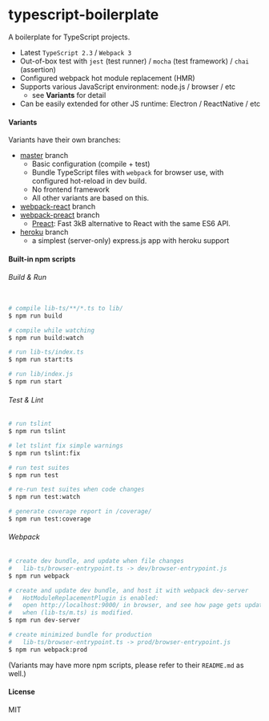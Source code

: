 # typescript-boilerplate

A boilerplate for TypeScript projects.

- Latest `TypeScript 2.3` / `Webpack 3`
- Out-of-box test with `jest` (test runner) / `mocha` (test framework) / `chai` (assertion)
- Configured webpack hot module replacement (HMR)
- Supports various JavaScript environment: node.js / browser / etc
    - see **Variants** for detail
- Can be easily extended for other JS runtime: Electron / ReactNative / etc

#### Variants

Variants have their own branches:

- [master](https://github.com/jokester/typescript-boilerplate/tree/master) branch
    - Basic configuration (compile + test)
    - Bundle TypeScript files with `webpack` for browser use, with configured hot-reload in dev build.
    - No frontend framework
    - All other variants are based on this.
- [webpack-react](https://github.com/jokester/typescript-boilerplate/tree/webpack-react) branch
- [webpack-preact](https://github.com/jokester/typescript-boilerplate/tree/webpack-preact) branch
    - [Preact](https://preactjs.com/): Fast 3kB alternative to React with the same ES6 API.
- [heroku](https://github.com/jokester/typescript-boilerplate/tree/heroku) branch
    - a simplest (server-only) express.js app with heroku support

<!-- TODO: Electron -->

#### Built-in npm scripts

###### Build & Run

```bash

# compile lib-ts/**/*.ts to lib/
$ npm run build

# compile while watching
$ npm run build:watch

# run lib-ts/index.ts
$ npm run start:ts

# run lib/index.js
$ npm run start
```

###### Test & Lint

```bash
# run tslint
$ npm run tslint

# let tslint fix simple warnings
$ npm run tslint:fix

# run test suites
$ npm run test

# re-run test suites when code changes
$ npm run test:watch

# generate coverage report in /coverage/
$ npm run test:coverage
```

###### Webpack

```bash
# create dev bundle, and update when file changes
#   lib-ts/browser-entrypoint.ts -> dev/browser-entrypoint.js
$ npm run webpack

# create and update dev bundle, and host it with webpack dev-server
#   HotModuleReplacementPlugin is enabled:
#   open http://localhost:9000/ in browser, and see how page gets updated
#   when (lib-ts/m.ts) is modified.
$ npm run dev-server

# create minimized bundle for production
#   lib-ts/browser-entrypoint.ts -> prod/browser-entrypoint.js
$ npm run webpack:prod
```

(Variants may have more npm scripts, please refer to their `README.md` as well.)

#### License

MIT
